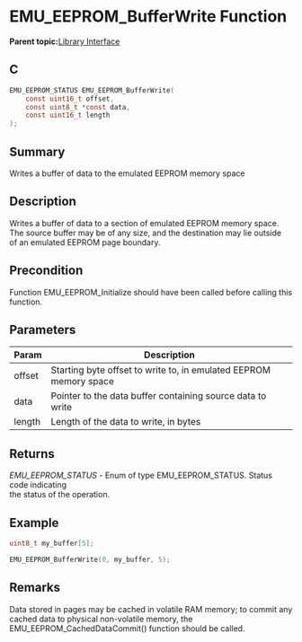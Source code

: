 # EMU\_EEPROM\_BufferWrite Function

**Parent topic:**[Library Interface](GUID-000B6F77-4664-4A72-9723-F697040A7436.md)

## C

```c
EMU_EEPROM_STATUS EMU_EEPROM_BufferWrite(
    const uint16_t offset,
    const uint8_t *const data,
    const uint16_t length
);
```

## Summary

Writes a buffer of data to the emulated EEPROM memory space

## Description

Writes a buffer of data to a section of emulated EEPROM memory space.<br />The source buffer may be of any size, and the destination may lie outside<br />of an emulated EEPROM page boundary.

## Precondition

Function EMU\_EEPROM\_Initialize should have been called before calling this function.

## Parameters

|Param|Description|
|-----|-----------|
|offset|Starting byte offset to write to, in emulated EEPROM memory space|
|data|Pointer to the data buffer containing source data to write|
|length|Length of the data to write, in bytes|

## Returns

*EMU\_EEPROM\_STATUS* - Enum of type EMU\_EEPROM\_STATUS. Status code indicating<br />the status of the operation.

## Example

```c
uint8_t my_buffer[5];

EMU_EEPROM_BufferWrite(0, my_buffer, 5);
```

## Remarks

Data stored in pages may be cached in volatile RAM memory; to commit any cached data to physical non-volatile memory, the EMU\_EEPROM\_CachedDataCommit\(\) function should be called.

